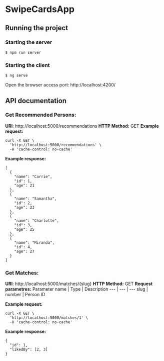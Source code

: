 # SwipeCardsApp

## Running the project

### Starting the server

`$ npm run server`

### Starting the client

`$ ng serve`

Open the browser access port: http://localhost:4200/

## API documentation

### Get Recommended Persons:

**URI**: http://localhost:5000/recommendations
**HTTP Method:** GET
**Example request:**

```
curl -X GET \
  'http://localhost:5000/recommendations' \
  -H 'cache-control: no-cache'
```

**Example response:**

```
[
  {
    "name": "Carrie",
    "id": 1,
    "age": 21
  },
  {
    "name": "Samantha",
    "id": 2,
    "age": 23
  },
  {
    "name": "Charlotte",
    "id": 3,
    "age": 25
  },
  {
    "name": "Miranda",
    "id": 4,
    "age": 27
  }
]
```

### Get Matches:

**URI**: http://localhost:5000/matches/{slug}
**HTTP Method:** GET
**Request parametres:**
Parameter name | Type | Description
--- | --- | ---
slug | number | Person ID

**Example request:**

```
curl -X GET \
  'http://localhost:5000/matches/1' \
  -H 'cache-control: no-cache'
```

**Example response:**

```
{
  "id": 1,
  "likedBy": [2, 3]
}
```
